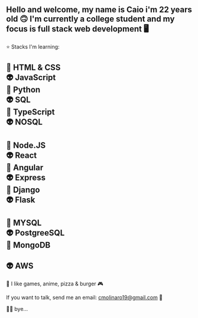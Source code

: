 Hello and welcome, my name is Caio i'm 22 years old :upside_down_face: I'm currently a college student and my focus is full stack web development :desktop_computer:
-------------
:star: Stacks I'm learning:

:space_invader: HTML & CSS  
:alien: JavaScript  
:space_invader: Python    
:alien: SQL  
:space_invader: TypeScript  
:alien: NOSQL  
-------------
:space_invader: Node.JS  
:alien: React  
:space_invader: Angular  
:alien: Express  
:space_invader: Django  
:alien: Flask  
-------------
:space_invader: MYSQL  
:alien: PostgreeSQL  
:space_invader: MongoDB  
-------------
:alien: AWS  
-------------
:pizza: I like games, anime, pizza & burger :video_game:   

If you want to talk, send me an email: cmolinaro19@gmail.com :email:  

:face_exhaling: bye...  
